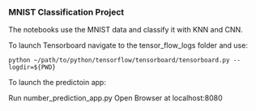 ### MNIST Classification Project
The notebooks use the MNIST data and classify it with KNN and CNN.

To launch Tensorboard navigate to the tensor_flow_logs folder and use:
```
python ~/path/to/python/tensorflow/tensorboard/tensorboard.py --logdir=${PWD}
```
To launch the predictoin app:

Run number_prediction_app.py
Open Browser at localhost:8080
